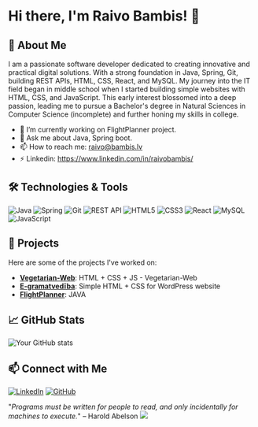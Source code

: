 # Hi there, I'm Raivo Bambis! 👋

## 🌟 About Me

I am a passionate software developer dedicated to creating innovative and practical digital solutions. With a strong foundation in Java, Spring, Git, building REST APIs, HTML, CSS, React, and MySQL. My journey into the IT field began in middle school when I started building simple websites with HTML, CSS, and JavaScript. This early interest blossomed into a deep passion, leading me to pursue a Bachelor's degree in Natural Sciences in Computer Science (incomplete) and further honing my skills in college.

- 🔭 I’m currently working on FlightPlanner project.
- 💬 Ask me about Java, Spring boot.
- 📫 How to reach me: raivo@bambis.lv
- ⚡ Linkedin: https://www.linkedin.com/in/raivobambis/

## 🛠️ Technologies & Tools

![Java](https://img.shields.io/badge/Java-ED8B00?style=for-the-badge&logo=java&logoColor=white)
![Spring](https://img.shields.io/badge/Spring-6DB33F?style=for-the-badge&logo=spring&logoColor=white)
![Git](https://img.shields.io/badge/Git-F05032?style=for-the-badge&logo=git&logoColor=white)
![REST API](https://img.shields.io/badge/REST%20API-005571?style=for-the-badge)
![HTML5](https://img.shields.io/badge/HTML5-E34F26?style=for-the-badge&logo=html5&logoColor=white)
![CSS3](https://img.shields.io/badge/CSS3-1572B6?style=for-the-badge&logo=css3&logoColor=white)
![React](https://img.shields.io/badge/React-20232A?style=for-the-badge&logo=react&logoColor=61DAFB)
![MySQL](https://img.shields.io/badge/MySQL-00000F?style=for-the-badge&logo=mysql&logoColor=white)
![JavaScript](https://img.shields.io/badge/JavaScript-323330?style=for-the-badge&logo=javascript&logoColor=F7DF1E)

## 🚀 Projects

Here are some of the projects I've worked on:

- [**Vegetarian-Web**]([https://github.com/yourusername/project1](https://github.com/bambovijs/Vegetarian-Web)): HTML + CSS + JS - Vegetarian-Web
- [**E-gramatvedība**]([https://github.com/yourusername/project2](https://github.com/bambovijs/e-gramatvediba)): Simple HTML + CSS for WordPress website
- [**FlightPlanner**]([https://github.com/yourusername/project3](https://github.com/bambovijs/flight-planner)): JAVA

## 📈 GitHub Stats

![Your GitHub stats](https://github-readme-stats.vercel.app/api?username=yourusername&show_icons=true&theme=radical)

## 📫 Connect with Me

[![LinkedIn](https://img.shields.io/badge/LinkedIn-0077B5?style=for-the-badge&logo=linkedin&logoColor=white)](https://www.linkedin.com/in/raivobambis)
[![GitHub](https://img.shields.io/badge/GitHub-181717?style=for-the-badge&logo=github&logoColor=white)](https://github.com/bambovijs)

"_Programs must be written for people to read, and only incidentally for machines to execute._" – Harold Abelson
![](https://komarev.com/ghpvc/?username=bambovijs&style=flat-square)

